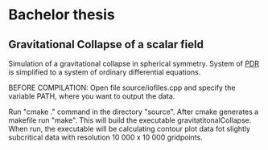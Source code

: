 # Bachelor thesis
## Gravitational Collapse of a scalar field

Simulation of a gravitational collapse in spherical symmetry. System of [PDR](https://en.wikipedia.org/wiki/Einstein_field_equations) is simplified to a system of ordinary differential equations.

BEFORE COMPILATION: Open file source/iofiles.cpp and specify the variable PATH, where you want to output the data.

Run "cmake ." command in the directory "source". After cmake generates a makefile run "make". This will build the executable gravitatitonalCollapse. When run, the executable will be calculating contour plot data fot slightly subcritical data with resolution 10 000 x 10 000 gridpoints. 

